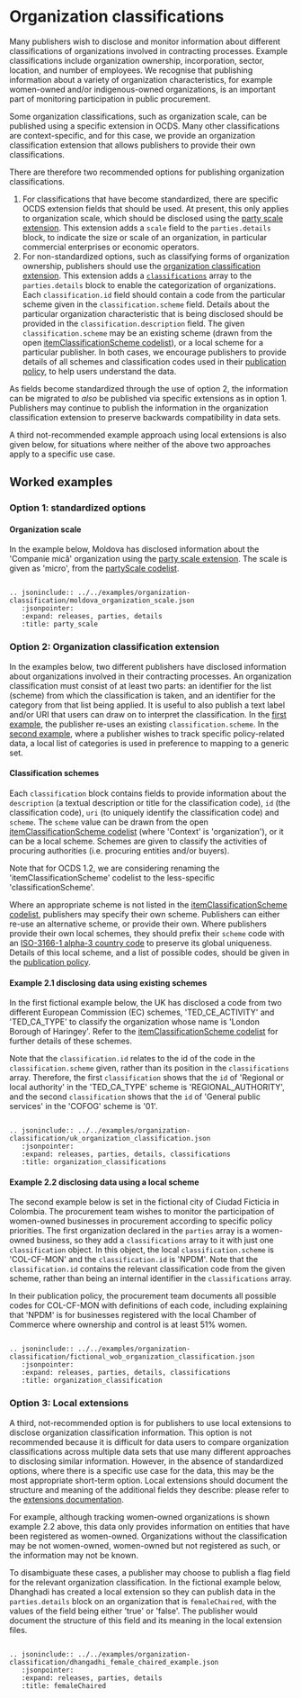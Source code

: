 # Organization classifications

Many publishers wish to disclose and monitor information about different classifications of organizations involved in contracting processes. Example classifications include organization ownership, incorporation, sector, location, and number of employees. We recognise that publishing information about a variety of organization characteristics, for example women-owned and/or indigenous-owned organizations, is an important part of monitoring participation in public procurement.

Some organization classifications, such as organization scale, can be published using a specific extension in OCDS. Many other classifications are context-specific, and for this case, we provide an organization classification extension that allows publishers to provide their own classifications.

There are therefore two recommended options for publishing organization classifications.

1. For classifications that have become standardized, there are specific OCDS extension fields that should be used. At present, this only applies to organization scale, which should be disclosed using the [party scale extension](https://extensions.open-contracting.org/en/extensions/partyScale/master/). This extension adds a `scale` field to the `parties.details` block, to indicate the size or scale of an organization, in particular commercial enterprises or economic operators.
1. For non-standardized options, such as classifying forms of organization ownership, publishers should use the [organization classification extension](https://github.com/open-contracting-extensions/ocds_organizationClassification_extension). This extension adds a [`classifications`](../../../schema/reference/#classification) array to the `parties.details` block to enable the categorization of organizations. Each `classification.id` field should contain a code from the particular scheme given in the `classification.scheme` field. Details about the particular organization characteristic that is being disclosed should be provided in the `classification.description` field. The given `classification.scheme` may be an existing scheme (drawn from the open [itemClassificationScheme codelist](../../../schema/codelists/#item-classification-scheme)), or a local scheme for a particular publisher. In both cases, we encourage publishers to provide details of all schemes and classification codes used in their [publication policy](../../publish/#finalize-your-publication-policy), to help users understand the data.

As fields become standardized through the use of option 2, the information can be migrated to _also_ be published via specific extensions as in option 1. Publishers may continue to publish the information in the organization classification extension to preserve backwards compatibility in data sets.

A third not-recommended example approach using local extensions is also given below, for situations where neither of the above two approaches apply to a specific use case.

## Worked examples

### Option 1: standardized options

#### Organization scale

In the example below, Moldova has disclosed information about the 'Companie mică' organization using the [party scale extension](https://extensions.open-contracting.org/en/extensions/partyScale/master/). The scale is given as 'micro', from the [partyScale codelist](https://extensions.open-contracting.org/en/extensions/partyScale/master/codelists/).

```eval_rst

.. jsoninclude:: ../../examples/organization-classification/moldova_organization_scale.json
   :jsonpointer:
   :expand: releases, parties, details
   :title: party_scale

```

### Option 2: Organization classification extension

In the examples below, two different publishers have disclosed information about organizations involved in their contracting processes. An organization classification must consist of at least two parts: an identifier for the list (scheme) from which the classification is taken, and an identifier for the category from that list being applied. It is useful to also publish a text label and/or URI that users can draw on to interpret the classification. In the [first example](#example-2-1-disclosing-data-using-existing-schemes), the publisher re-uses an existing `classification.scheme`. In the [second example](#example-2-2-disclosing-data-using-a-local-scheme), where a publisher wishes to track specific policy-related data, a local list of categories is used in preference to mapping to a generic set.

#### Classification schemes

Each `classification` block contains fields to provide information about the `description` (a textual description or title for the classification code), `id` (the classification code), `uri` (to uniquely identify the classification code) and `scheme`. The `scheme` value can be drawn from the open [itemClassificationScheme codelist](../../../schema/codelists/#item-classification-scheme) (where 'Context' is 'organization'), or it can be a local scheme. Schemes are given to classify the activities of procuring authorities (i.e. procuring entities and/or buyers).

Note that for OCDS 1.2, we are considering renaming the 'itemClassificationScheme' codelist to the less-specific 'classificationScheme'.

Where an appropriate scheme is not listed in the [itemClassificationScheme codelist](../../../schema/codelists/#item-classification-scheme), publishers may specify their own scheme. Publishers can either re-use an alternative scheme, or provide their own. Where publishers provide their own local schemes, they should prefix their `scheme` code with an [ISO-3166-1 alpha-3 country code](https://en.wikipedia.org/wiki/ISO_3166-1) to preserve its global uniqueness. Details of this local scheme, and a list of possible codes, should be given in the [publication policy](../../publish/#finalize-your-publication-policy).

#### Example 2.1 disclosing data using existing schemes

In the first fictional example below, the UK has disclosed a code from two different European Commission (EC) schemes, 'TED_CE_ACTIVITY' and 'TED_CA_TYPE' to classify the organization whose name is 'London Borough of Haringey'. Refer to the  [itemClassificationScheme codelist](../../../schema/codelists/#item-classification-scheme) for further details of these schemes.

Note that the `classification.id` relates to the id of the code in the `classification.scheme` given, rather than its position in the `classifications` array. Therefore, the first `classification` shows that the `id` of 'Regional or local authority' in the 'TED_CA_TYPE' scheme is 'REGIONAL_AUTHORITY', and the second `classification` shows that the `id` of 'General public services' in the 'COFOG' scheme is '01'.

```eval_rst

.. jsoninclude:: ../../examples/organization-classification/uk_organization_classification.json
   :jsonpointer:
   :expand: releases, parties, details, classifications
   :title: organization_classifications

```

#### Example 2.2 disclosing data using a local scheme

The second example below is set in the fictional city of Ciudad Ficticia in Colombia. The procurement team wishes to monitor the participation of women-owned businesses in procurement according to specific policy priorities. The first organization declared in the `parties` array is a women-owned business, so they add a `classifications` array to it with just one `classification` object. In this object, the local  `classification.scheme` is 'COL-CF-MON' and the `classification.id` is 'NPDM'. Note that the `classification.id` contains the relevant classification code from the given scheme, rather than being an internal identifier in the `classifications` array.

In their publication policy, the procurement team documents all possible codes for COL-CF-MON with definitions of each code, including explaining that 'NPDM' is for businesses registered with the local Chamber of Commerce where ownership and control is at least 51% women.

```eval_rst

.. jsoninclude:: ../../examples/organization-classification/fictional_wob_organization_classification.json
   :jsonpointer:
   :expand: releases, parties, details, classifications
   :title: organization_classification

```

### Option 3: Local extensions

A third, not-recommended option is for publishers to use local extensions to disclose organization classification information. This option is not recommended because it is difficult for data users to compare organization classifications across multiple data sets that use many different approaches to disclosing similar information. However, in the absence of standardized options, where there is a specific use case for the data, this may be the most appropriate short-term option. Local extensions should document the structure and meaning of the additional fields they describe: please refer to the [extensions documentation](extensions).

For example, although tracking women-owned organizations is shown example 2.2 above, this data only provides information on entities that have been registered as women-owned. Organizations without the classification may be not women-owned, women-owned but not registered as such, or the information may not be known.

To disambiguate these cases, a publisher may choose to publish a flag field for the relevant organization classification. In the fictional example below, Dhanghadi has created a local extension so they can publish data in the `parties.details` block on an organization that is `femaleChaired`, with the values of the field being either 'true' or 'false'. The publisher would document the structure of this field and its meaning in the local extension files.

```eval_rst

.. jsoninclude:: ../../examples/organization-classification/dhangadhi_female_chaired_example.json
   :jsonpointer:
   :expand: releases, parties, details
   :title: femaleChaired

```
